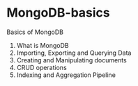 # MongoDB-basics
Basics of MongoDB <br>
1. What is MongoDB <br>
2. Importing, Exporting and Querying Data <br>
3. Creating and Manipulating documents <br>
4. CRUD operations <br>
5. Indexing and Aggregation Pipeline <br>

